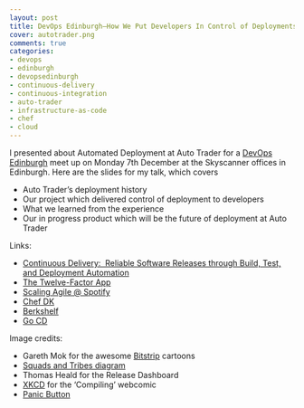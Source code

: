```yaml
---
layout: post
title: DevOps Edinburgh—How We Put Developers In Control of Deployments at Auto Trader
cover: autotrader.png
comments: true
categories:
- devops
- edinburgh
- devopsedinburgh
- continuous-delivery
- continuous-integration
- auto-trader
- infrastructure-as-code
- chef
- cloud
---
```

I presented about Automated Deployment at Auto Trader for a [DevOps Edinburgh](http://www.meetup.com/Edinburgh-DevOps-Meetup/events/226512093/) meet up on Monday 7th December at the Skyscanner offices in Edinburgh. Here are the slides for my talk, which covers

* Auto Trader’s deployment history
* Our project which delivered control of deployment to developers
* What we learned from the experience
* Our in progress product which will be the future of deployment at Auto Trader

<script async class="speakerdeck-embed" data-id="3dcb8f4dbc1d4aef833a2972b5217f11" data-ratio="1.77777777777778" src="//speakerdeck.com/assets/embed.js"></script>

Links:

* [Continuous Delivery:  Reliable Software Releases through Build, Test, and Deployment Automation](www.amazon.co.uk/dp/0321601912)
* [The Twelve-Factor App](http://12factor.net/)
* [Scaling Agile @ Spotify](bit.ly/SquadsAndTribes)
* [Chef DK](https://downloads.chef.io/chef-dk/)
* [Berkshelf](http://berkshelf.com/)
* [Go CD](https://www.go.cd/)

Image credits:

* Gareth Mok for the awesome [Bitstrip](https://www.bitstrips.com/) cartoons
* [Squads and Tribes diagram](bit.ly/SquadsAndTribes)
* Thomas Heald for the Release Dashboard
* [XKCD](https://xkcd.com/303/) for the ‘Compiling’ webcomic 
* [Panic Button](https://commons.wikimedia.org/wiki/File:Panic_button.jpg)
